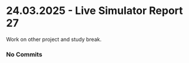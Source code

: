 <h1>24.03.2025 - Live Simulator Report 27</h1>

<p>
    Work on other project and study break.
</p>

<h3>No Commits</h3>